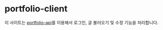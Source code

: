 # portfolio-client

이 사이트는 [portfolio-api](https://github.com/chick0/portfolio-api)를 이용해서 로그인, 글 불러오기 및 수정 기능을 처리합니다.
